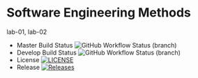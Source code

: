 # Software Engineering Methods

lab-01, lab-02

* Master Build Status ![GitHub Workflow Status (branch)](https://img.shields.io/github/actions/workflow/status/oliwia-j/sem-lab-01/main.yml?branch=master)
* Develop Build Status ![GitHub Workflow Status (branch)](https://img.shields.io/github/actions/workflow/status/oliwia-j/sem-lab-01/main.yml?branch=develop)
* License  [![LICENSE](https://img.shields.io/github/license/oliwia-j/sem-lab-01.svg?style=flat-square)](https://github.com/oliwia-j/sem-lab-01/blob/master/LICENSE)
* Release [![Releases](https://img.shields.io/github/release/oliwia-j/sem-lab-01/all.svg?style=flat-square)](https://github.com/oliwia-j/sem-lab-01/releases)
